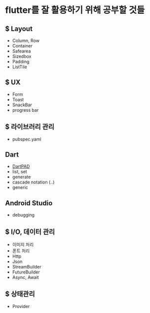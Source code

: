# flutter를 잘 활용하기 위해 공부할 것들

## $ Layout

* Column, Row
* Container
* Safearea
* Sizedbox
* Padding
* ListTile

## $ UX

* Form
* Toast
* SnackBar
* progress bar

## $ 라이브러리 관리

* pubspec.yaml

## Dart

* [DartPAD](https://dartpad.dev/)
* list, set
* generate
* cascade notation (..)
* generic

## Android Studio

* debugging

## $ I/O, 데이터 관리

* 이미지 처리
* 폰트 처리
* Http
* Json
* StreamBuilder
* FutureBuilder
* Async, Await

## $ 상태관리

* Provider
